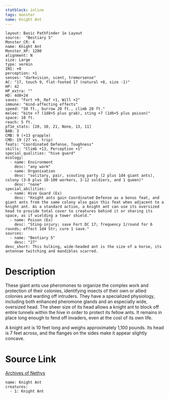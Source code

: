 ```yaml
---
statblock: inline
tags: monster
name: Knight Ant
---
```

```statblock
layout: Basic Pathfinder 1e Layout
source:  "Bestiary 5"
Monster_CR: 4
name: Knight Ant
Monster_XP: 1200
alignment: N
size: Large
type: vermin
INI: +0
perception: +1
senses: "darkvision, scent, tremorsense"
AC: "17, touch 9, flat-footed 17 (natural +8, size -1)"
HP: 42
HP_extra: ""
HD: 4d8+24
saves: "Fort +9, Ref +1, Will +2"
immune: "mind-affecting effects"
speed: "50 ft., burrow 20 ft., climb 20 ft."
melee: "bite +7 (1d8+5 plus grab), sting +7 (1d6+5 plus poison)"
space: 10 ft.
reach: 5 ft.
pf1e_stats: [20, 10, 21, None, 13, 11]
BAB: 3
CMB: 9 (+13 grapple)
CMD: 19 (27 vs. trip)
feats: "Coordinated Defense, Toughness"
skills: "Climb +13, Perception +1"
special_qualities: "hive guard"
ecology:
  - name: Environment
    desc: "any warm"
  - name: Organisation
    desc: "solitary, pair, scouting party (2 plus 1d4 giant ants), colony (3-8 plus 10-100 workers, 3-12 soldiers, and 1 queen)"
    desc: "none"
special_abilities:
  - name: Hive Guard (Ex)
    desc: "Knight ants gain Coordinated Defense as a bonus feat, and giant ants from the same colony also gain this feat when adjacent to a knight ant. As a standard action, a knight ant can use its oversized head to provide total cover to creatures behind it or sharing its space, as if wielding a tower shield."
  - name: Poison (Ex)
    desc: "Sting-injury; save Fort DC 17; frequency 1/round for 6 rounds; effect 1d4 Str; cure 1 save."
sources:
  - name: "Bestiary 5"
    desc: "27"
desc_short: This hulking, wide-headed ant is the size of a horse, its antennae twitching and mandibles scarred.
```
# Description
These giant ants use pheromones to organize the complex work and protection of their colonies, identifying insects of their own or allied colonies and warding off intruders. They have a specialized physiology, including both enhanced pheromone glands and an especially wide, oversized head. The sheer size of its head allows a knight ant to block off entire tunnels within the hive in order to protect its fellow ants. It remains in place long enough to fend off invaders, even at the cost of its own life.

A knight ant is 10 feet long and weighs approximately 1,100 pounds. Its head is 7 feet across, and the flanges on the sides make it appear slightly concave.
# Source Link
[Archives of Nethys](https://aonprd.com/MonsterDisplay.aspx?ItemName=Knight%20Ant)
```encounter-table
name: Knight Ant
creatures:
  - 1: Knight Ant
```
